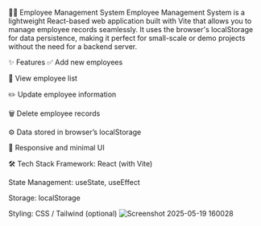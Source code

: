 👨‍💼 Employee Management System
Employee Management System is a lightweight React-based web application built with Vite that allows you to manage employee records seamlessly. 
It uses the browser's localStorage for data persistence, making it perfect for small-scale or demo projects without the need for a backend server.

✨ Features
✅ Add new employees

📄 View employee list

✏️ Update employee information

🗑️ Delete employee records

⚙️ Data stored in browser’s localStorage

📱 Responsive and minimal UI

🛠️ Tech Stack
Framework: React (with Vite)

State Management: useState, useEffect

Storage: localStorage

Styling: CSS / Tailwind (optional)
![Screenshot 2025-05-19 160028](https://github.com/user-attachments/assets/5988f57a-4caa-4281-af46-a614857723af)
